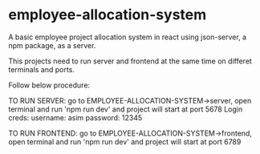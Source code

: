 # employee-allocation-system
A basic employee project allocation system in react using json-server, a npm package, as a server.

This projects need to run server and frontend at the same time on differet terminals and ports. 

Follow below procedure:

TO RUN SERVER: 
go to EMPLOYEE-ALLOCATION-SYSTEM->server, open terminal and run 'npm run dev' and project will start at port 5678
Login creds: 
username: asim
password: 12345

TO RUN FRONTEND: 
go to EMPLOYEE-ALLOCATION-SYSTEM->frontend, open terminal and run 'npm run dev' and project will start at port 6789
